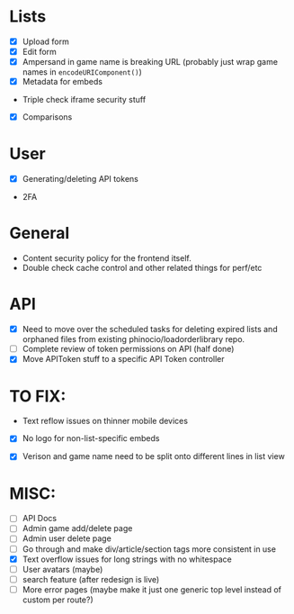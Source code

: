 # Lists

-   [x] Upload form
-   [x] Edit form
-   [x] Ampersand in game name is breaking URL (probably just wrap game names in `encodeURIComponent()`)
-   [x] Metadata for embeds
-   Triple check iframe security stuff
-   [x] Comparisons

# User

-   [x] Generating/deleting API tokens
-   2FA

# General

-   Content security policy for the frontend itself.
-   Double check cache control and other related things for perf/etc

# API

-   [x] Need to move over the scheduled tasks for deleting expired lists and orphaned files from existing phinocio/loadorderlibrary repo.
-   [ ] Complete review of token permissions on API (half done)
-   [x] Move APIToken stuff to a specific API Token controller

# TO FIX:

-   Text reflow issues on thinner mobile devices
-   [x] No logo for non-list-specific embeds
-   [x] Verison and game name need to be split onto different lines in list view


# MISC:

- [ ] API Docs
- [ ] Admin game add/delete page
- [ ] Admin user delete page
- [ ] Go through and make div/article/section tags more consistent in use
- [x] Text overflow issues for long strings with no whitespace
- [ ] User avatars (maybe)
- [ ] search feature (after redesign is live)
- [ ] More error pages (maybe make it just one generic top level instead of custom per route?)
